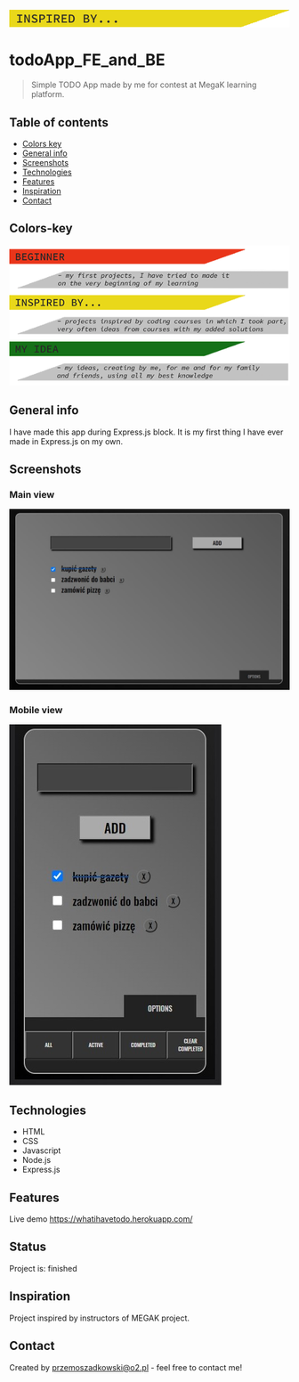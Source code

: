 ![my idea](inspired_by.png)

# todoApp_FE_and_BE

> Simple TODO App made by me for contest at MegaK learning platform.

## Table of contents

- [Colors key](#colors-key)
- [General info](#general-info)
- [Screenshots](#screenshots)
- [Technologies](#technologies)
- [Features](#features)
- [Inspiration](#inspiration)
- [Contact](#contact)

## Colors-key

![key to colors](key.png)

## General info

I have made this app during Express.js block. It is my first thing I have ever made in Express.js on my own.

## Screenshots

### Main view

![main view](main_view.jpg)

### Mobile view

![mobile view](mobile_view.jpg)

## Technologies

- HTML
- CSS
- Javascript
- Node.js
- Express.js

## Features

Live demo https://whatihavetodo.herokuapp.com/

## Status

Project is: finished

## Inspiration

Project inspired by instructors of MEGAK project.

## Contact

Created by [przemoszadkowski@o2.pl](mailto:user@example.com) - feel free to contact me!

